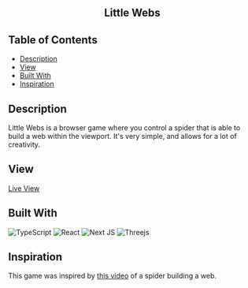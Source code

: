 <h2 align="center"> Little Webs </h2>

## Table of Contents
- [Description](#description)
- [View](#view)
- [Built With](#built-with)
- [Inspiration](#inspiration)

<a name="description"></a>
## Description
Little Webs is a browser game where you control a spider that is able to build a web within the viewport. It's very simple, and allows for a lot of creativity. 

<a name="view"></a>
## View
[Live View](https://little-webs.vercel.app)

<a name="built-with"></a>
## Built With 
![TypeScript](https://img.shields.io/badge/typescript-%23007ACC.svg?style=for-the-badge&logo=typescript&logoColor=white) ![React](https://img.shields.io/badge/react-%2320232a.svg?style=for-the-badge&logo=react&logoColor=%2361DAFB) ![Next JS](https://img.shields.io/badge/Next-black?style=for-the-badge&logo=next.js&logoColor=white) ![Threejs](https://img.shields.io/badge/threejs-black?style=for-the-badge&logo=three.js&logoColor=white)  

<a name="inspiration"></a>
## Inspiration
This game was inspired by [this video](https://x.com/gunsnrosesgirl3/status/1839601889421226077) of a spider building a web. 